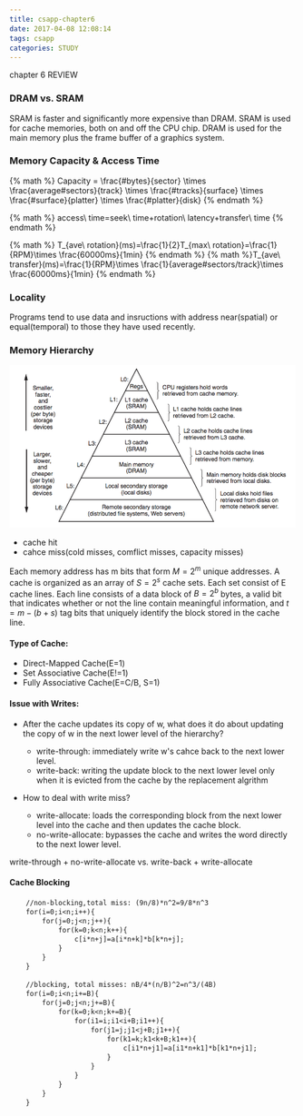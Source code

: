 ```yaml
---
title: csapp-chapter6
date: 2017-04-08 12:08:14
tags: csapp
categories: STUDY
---
```


chapter 6 REVIEW

<!--more-->
### DRAM vs. SRAM
SRAM is faster and significantly more expensive than DRAM. SRAM is used for cache memories, both on and off the CPU chip. DRAM is used for the main memory plus the frame buffer of a graphics system.
### Memory Capacity & Access Time

{% math %}
Capacity = \frac{\#bytes}{sector} \times \frac{average\#sectors}{track} \times \frac{\#tracks}{surface} \times \frac{\#surface}{platter} \times \frac{\#platter}{disk}
{% endmath %}

{% math %}
access\ time=seek\ time+rotation\ latency+transfer\ time
{% endmath %}

{% math %}
T_{ave\ rotation}(ms)=\frac{1}{2}T_{max\ rotation}=\frac{1}{RPM}\times \frac{60000ms}{1min}
{% endmath %}
{% math %}T_{ave\ transfer}(ms)=\frac{1}{RPM}\times \frac{1}{average\#sectors/track}\times \frac{60000ms}{1min}
{% endmath %}

### Locality
Programs tend to use data and insructions with address near(spatial) or equal(temporal) to those they have used recently.
### Memory Hierarchy
![memory hierarchy](https://raw.githubusercontent.com/Annashuo/hello-world/master/memory_hierarchy.png)

- cache hit
- cahce miss(cold misses, comflict misses, capacity misses)

Each memory address has m bits that form $M=2^{m}$ unique addresses. A cache is organized as an array of $S=2^{s}$ cache sets. Each set consist of E cache lines. Each line consists of a data block of $B=2^{b}$ bytes, a valid bit that indicates whether or not the line contain meaningful information, and $t=m-(b+s)$ tag bits that uniquely identify the block stored in the cache line.

#### Type of Cache:

- Direct-Mapped Cache(E=1)
- Set Associative Cache(E!=1)
- Fully Associative Cache(E=C/B, S=1)

#### Issue with Writes:

- After the cache updates its copy of w, what does it do about updating the copy of w in the next lower level of the hierarchy?
	- write-through: immediately write w's cahce back to the next lower level.
	- write-back: writing the update block to the next lower level only when it is evicted from the cache by the replacement algrithm

- How to deal with write miss?
	- write-allocate: loads the corresponding block from the next lower level into the cache and then updates the cache block.
	- no-write-allocate: bypasses the cache and writes the word directly to the next lower level.

write-through + no-write-allocate  vs. write-back + write-allocate

#### Cache Blocking

```
	//non-blocking,total miss: (9n/8)*n^2=9/8*n^3
	for(i=0;i<n;i++){
		for(j=0;j<n;j++){
			for(k=0;k<n;k++){
				c[i*n+j]=a[i*n+k]*b[k*n+j];
			}
		}
	}
	
	//blocking, total misses: nB/4*(n/B)^2=n^3/(4B)
	for(i=0;i<n;i+=B){
		for(j=0;j<n;j+=B){
			for(k=0;k<n;k+=B){
				for(i1=i;i1<i+B;i1++){
					for(j1=j;j1<j+B;j1++){
						for(k1=k;k1<k+B;k1++){
							c[i1*n+j1]=a[i1*n+k1]*b[k1*n+j1];
						}
					}
				}
			}
		}
	}
```


